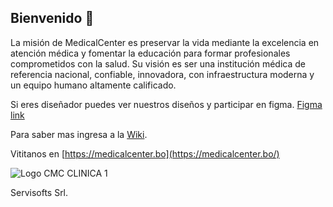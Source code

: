 ## Bienvenido 👋

La misión de MedicalCenter es preservar la vida mediante la excelencia en atención médica y fomentar la educación para formar profesionales comprometidos con la salud. Su visión es ser una institución médica de referencia nacional, confiable, innovadora, con infraestructura moderna y un equipo humano altamente calificado.

Si eres diseñador puedes ver nuestros diseños y participar en figma.
[Figma link](https://www.figma.com/design/lx6pi6HxCCOAtXy3RIlXE5/MedicalCenterBO)

Para saber mas ingresa a la [Wiki](https://github.com/MedicalCenterBO/.github/wiki).

Vititanos en [https://medicalcenter.bo](https://medicalcenter.bo/)


![Logo CMC CLINICA 1](https://github.com/user-attachments/assets/1c8532eb-86fe-49f3-b079-65513a55b205)

Servisofts Srl.
